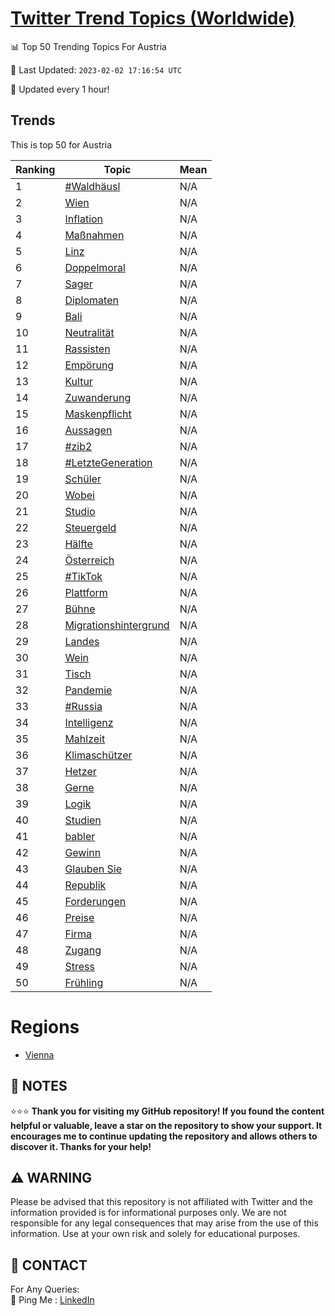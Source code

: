 [Twitter Trend Topics (Worldwide)](https://github.com/ErcinDedeoglu/Twitter-Trend-Topics)
==========


📊 Top 50 Trending Topics For Austria

📆 Last Updated: `2023-02-02 17:16:54 UTC`

🔧 Updated every 1 hour!


## Trends

This is top 50 for Austria

| Ranking | Topic | Mean |
| ------- | ------------ | ------------ |
| 1 | [#Waldhäusl](http://twitter.com/search?q=%23Waldh%c3%a4usl) | N/A |
| 2 | [Wien](http://twitter.com/search?q=Wien) | N/A |
| 3 | [Inflation](http://twitter.com/search?q=Inflation) | N/A |
| 4 | [Maßnahmen](http://twitter.com/search?q=Ma%c3%9fnahmen) | N/A |
| 5 | [Linz](http://twitter.com/search?q=Linz) | N/A |
| 6 | [Doppelmoral](http://twitter.com/search?q=Doppelmoral) | N/A |
| 7 | [Sager](http://twitter.com/search?q=Sager) | N/A |
| 8 | [Diplomaten](http://twitter.com/search?q=Diplomaten) | N/A |
| 9 | [Bali](http://twitter.com/search?q=Bali) | N/A |
| 10 | [Neutralität](http://twitter.com/search?q=Neutralit%c3%a4t) | N/A |
| 11 | [Rassisten](http://twitter.com/search?q=Rassisten) | N/A |
| 12 | [Empörung](http://twitter.com/search?q=Emp%c3%b6rung) | N/A |
| 13 | [Kultur](http://twitter.com/search?q=Kultur) | N/A |
| 14 | [Zuwanderung](http://twitter.com/search?q=Zuwanderung) | N/A |
| 15 | [Maskenpflicht](http://twitter.com/search?q=Maskenpflicht) | N/A |
| 16 | [Aussagen](http://twitter.com/search?q=Aussagen) | N/A |
| 17 | [#zib2](http://twitter.com/search?q=%23zib2) | N/A |
| 18 | [#LetzteGeneration](http://twitter.com/search?q=%23LetzteGeneration) | N/A |
| 19 | [Schüler](http://twitter.com/search?q=Sch%c3%bcler) | N/A |
| 20 | [Wobei](http://twitter.com/search?q=Wobei) | N/A |
| 21 | [Studio](http://twitter.com/search?q=Studio) | N/A |
| 22 | [Steuergeld](http://twitter.com/search?q=Steuergeld) | N/A |
| 23 | [Hälfte](http://twitter.com/search?q=H%c3%a4lfte) | N/A |
| 24 | [Österreich](http://twitter.com/search?q=%c3%96sterreich) | N/A |
| 25 | [#TikTok](http://twitter.com/search?q=%23TikTok) | N/A |
| 26 | [Plattform](http://twitter.com/search?q=Plattform) | N/A |
| 27 | [Bühne](http://twitter.com/search?q=B%c3%bchne) | N/A |
| 28 | [Migrationshintergrund](http://twitter.com/search?q=Migrationshintergrund) | N/A |
| 29 | [Landes](http://twitter.com/search?q=Landes) | N/A |
| 30 | [Wein](http://twitter.com/search?q=Wein) | N/A |
| 31 | [Tisch](http://twitter.com/search?q=Tisch) | N/A |
| 32 | [Pandemie](http://twitter.com/search?q=Pandemie) | N/A |
| 33 | [#Russia](http://twitter.com/search?q=%23Russia) | N/A |
| 34 | [Intelligenz](http://twitter.com/search?q=Intelligenz) | N/A |
| 35 | [Mahlzeit](http://twitter.com/search?q=Mahlzeit) | N/A |
| 36 | [Klimaschützer](http://twitter.com/search?q=Klimasch%c3%bctzer) | N/A |
| 37 | [Hetzer](http://twitter.com/search?q=Hetzer) | N/A |
| 38 | [Gerne](http://twitter.com/search?q=Gerne) | N/A |
| 39 | [Logik](http://twitter.com/search?q=Logik) | N/A |
| 40 | [Studien](http://twitter.com/search?q=Studien) | N/A |
| 41 | [babler](http://twitter.com/search?q=babler) | N/A |
| 42 | [Gewinn](http://twitter.com/search?q=Gewinn) | N/A |
| 43 | [Glauben Sie](http://twitter.com/search?q=Glauben+Sie) | N/A |
| 44 | [Republik](http://twitter.com/search?q=Republik) | N/A |
| 45 | [Forderungen](http://twitter.com/search?q=Forderungen) | N/A |
| 46 | [Preise](http://twitter.com/search?q=Preise) | N/A |
| 47 | [Firma](http://twitter.com/search?q=Firma) | N/A |
| 48 | [Zugang](http://twitter.com/search?q=Zugang) | N/A |
| 49 | [Stress](http://twitter.com/search?q=Stress) | N/A |
| 50 | [Frühling](http://twitter.com/search?q=Fr%c3%bchling) | N/A |



# Regions

* [Vienna](</Austria/Vienna.md>)



## 📝 NOTES

⭐⭐⭐ **Thank you for visiting my GitHub repository! If you found the content helpful or valuable, leave a star on the repository to show your support. It encourages me to continue updating the repository and allows others to discover it. Thanks for your help!**


## ⚠️ WARNING

Please be advised that this repository is not affiliated with Twitter and the information provided is for informational purposes only. We are not responsible for any legal consequences that may arise from the use of this information. Use at your own risk and solely for educational purposes.


## 📨 CONTACT

 For Any Queries:  
            🏓 Ping Me : [LinkedIn](https://www.linkedin.com/in/ercindedeoglu/)

